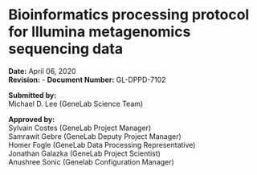 # Bioinformatics processing protocol for Illumina metagenomics sequencing data

**Date:** April 06, 2020  
**Revision:** -
**Document Number:** GL-DPPD-7102  

**Submitted by:**  
Michael D. Lee (GeneLab Science Team)

**Approved by:**  
Sylvain Costes (GeneLab Project Manager)  
Samrawit Gebre (GeneLab Deputy Project Manager)  
Homer Fogle (GeneLab Data Processing Representative)  
Jonathan Galazka (GeneLab Project Scientist)  
Anushree Sonic (Genelab Configuration Manager)  